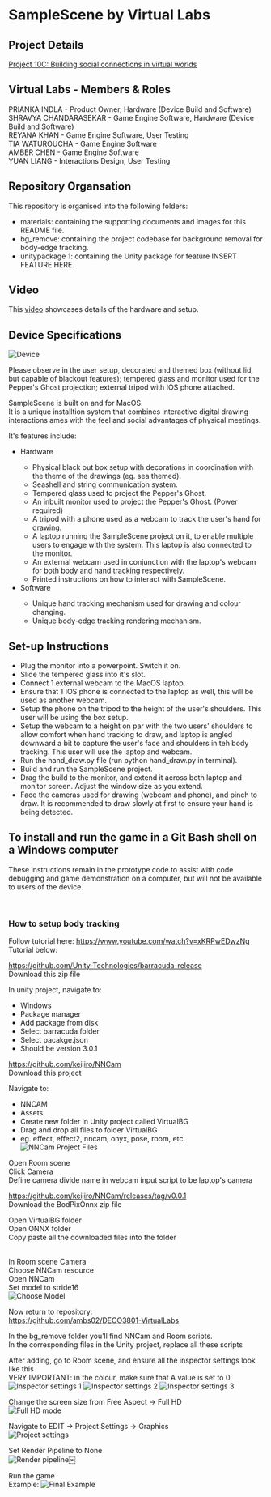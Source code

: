 # SampleScene by Virtual Labs

## Project Details  

[Project 10C: Building social connections in virtual worlds](materials/10C%20Project%20Brief.pdf)

## Virtual Labs - Members & Roles  

<p>PRIANKA INDLA - Product Owner, Hardware (Device Build and Software)<br>
SHRAVYA CHANDARASEKAR - Game Engine Software, Hardware (Device Build and Software)<br>
REYANA KHAN - Game Engine Software, User Testing<br>
TIA WATUROUCHA - Game Engine Software<br>
AMBER CHEN - Game Engine Software<br>
YUAN LIANG - Interactions Design, User Testing</p>

## Repository Organsation 

This repository is organised into the following folders: 
- materials: containing the supporting documents and images for this README file.<br>
- bg_remove:  containing the project codebase for background removal for body-edge tracking.<br>
- unitypackage 1:  containing the Unity package for feature INSERT FEATURE HERE.<br>

## Video

This [video](https://drive.google.com/file/d/1_TkEGsu-WP6Ft_rE3k-2So14jiAp_xYt/view?usp=sharing) showcases details of the hardware and setup.<br> 


## Device Specifications

![Device](materials/Device.png)
<p>Please observe in the user setup, decorated and themed box (without lid, but capable of blackout features); tempered glass and monitor used for the Pepper's Ghost projection; external tripod with IOS phone attached.<br></p>

<p>SampleScene is built on and for MacOS.<br> It is a unique installtion system that combines interactive digital drawing interactions ames with the feel and social advantages of physical meetings.</p>



<p>It's features include: </p>
<ul>
<li>Hardware</li>
<ul>
<li>Physical black out box setup with decorations in coordination with the theme of the drawings (eg. sea themed).</li>
<li>Seashell and string communication system.</li>
<li>Tempered glass used to project the Pepper's Ghost.</li>
<li>An inbuilt monitor used to project the Pepper's Ghost. (Power required)</li>
<li>A tripod with a phone used as a webcam to track the user's hand for drawing.</li>
<li>A laptop running the SampleScene project on it, to enable multiple users to engage with the system. This laptop is also connected to the monitor.</li>
<li>An external webcam used in conjunction with the laptop's webcam for both body and hand tracking respectively.</li>
<li>Printed instructions on how to interact with SampleScene.</li>
</ul>
<li>Software</li>
<ul>
<li>Unique hand tracking mechanism used for drawing and colour changing.</li>
<li>Unique body-edge tracking rendering mechanism.</li>
</ul> 
</ul>


## Set-up Instructions

- Plug the monitor into a powerpoint. Switch it on. 
- Slide the tempered glass into it's slot.
- Connect 1 external webcam to the MacOS laptop.
- Ensure that 1 IOS phone is connected to the laptop as well, this will be used as another webcam.
- Setup the phone on the tripod to the height of the user's shoulders. This user will be using the box setup. 
- Setup the webcam to a height on par with the two users' shoulders to allow comfort when hand tracking to draw, and laptop is angled downward a bit to capture the user's face and shoulders in teh body tracking. This user will use the laptop and webcam.
- Run the hand_draw.py file (run python hand_draw.py in terminal).
- Build and run the SampleScene project.
- Drag the build to the monitor, and extend it across both laptop and monitor screen. Adjust the window size as you extend.
- Face the cameras used for drawing (webcam and phone), and pinch to draw. It is recommended to draw slowly at first to ensure your hand is being detected. 

## To install and run the game in a Git Bash shell on a Windows computer
<p>These instructions remain in the prototype code to assist with code debugging and game demonstration on a computer, but will not be available to users of the device.</p><br> 

### How to setup body tracking <br> 

Follow tutorial here: https://www.youtube.com/watch?v=xKRPwEDwzNg<br> 
Tutorial below:<br> 

https://github.com/Unity-Technologies/barracuda-release<br> 
Download this zip file <br> 

In unity project, navigate to: 
- Windows 
- Package manager
- Add package from disk 
- Select barracuda folder
- Select pacakge.json
- Should be version 3.0.1 <br> 



https://github.com/keijiro/NNCam<br> 
Download this project <br> 

Navigate to:
- NNCAM
- Assets
- Create new folder in Unity project called VirtualBG
- Drag and drop all files to folder VirtualBG
- eg. effect, effect2, nncam, onyx, pose, room, etc. 
![NNCam Project Files](materials/NNCam_project_files.png)<br> 


Open Room scene <br> 
Click Camera<br> 
Define camera divide name in webcam input script to be laptop's camera<br> 



https://github.com/keijiro/NNCam/releases/tag/v0.0.1<br> 
Download the BodPixOnnx zip file<br> 


Open VirtualBG folder <br> 
Open ONNX folder<br> 
Copy paste all the downloaded files into the folder<br> <br> 

In Room scene Camera<br> 
Choose NNCam resource<br> 
Open NNCam<br> 
Set model to stride16<br> 
![Choose Model](materials/Choose_model.png)




Now return to repository:<br> 
https://github.com/ambs02/DECO3801-VirtualLabs

In the bg_remove folder you’ll find NNCam and Room scripts.<br> In the corresponding files in the Unity project, replace all these scripts



After adding, go to Room scene, and ensure all the inspector settings look like this<br> 
VERY IMPORTANT: in the colour, make sure that A value is set to 0<br> 
![Inspector settings 1](materials/Inspector_settings_1.png)
![Inspector settings 2](materials/Inspector_settings_2.png)
![Inspector settings 3](materials/Inspector_settings_3.png)


Change the screen size from Free Aspect -> Full HD<br> 
![Full HD mode](materials/Full_hd.png)

Navigate to EDIT -> Project Settings -> Graphics<br> 
![Project settings](materials/Project_settings.png)

Set Render Pipeline to None<br> 
![Render pipeline](materials/Render_pipeline.png)￼


Run the game  <br> 
Example:
![Final Example](materials/Final.png)



